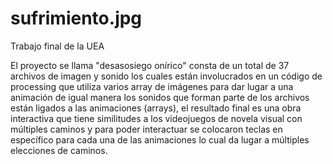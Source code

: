 # sufrimiento.jpg
Trabajo final de la UEA 

El proyecto se llama "desasosiego onírico"
consta de un total de 37 archivos de imagen y sonido
los cuales están involucrados en un código de processing que utiliza varios array de imágenes para dar lugar a una animación
de igual manera los sonidos que forman parte de los archivos están ligados a las animaciones (arrays),
el resultado final es una obra interactiva que tiene similitudes a los videojuegos de novela visual con 
múltiples caminos y para poder interactuar se colocaron teclas en específico para cada una de las animaciones
lo cual da lugar a múltiples elecciones de caminos.
